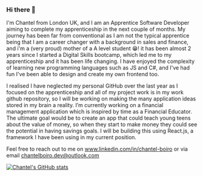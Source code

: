 ### Hi there 👋

I'm Chantel from London UK, and I am an Apprentice Software Developer aiming to complete my apprenticeship in the next couple of months. My journey has been far from conventional as I am not the typical apprentice being that I am a career changer with a background in sales and finance, and i'm a (very proud) mother of a A level student 😁! it has been almost 2 years since I started a Digital Skills bootcamp, which led me to my apprenticeship and it has been life changing. I have enjoyed the complexity of learning new programming languages such as JS and C#, and I've had fun I've been able to design and create my own frontend too. 

I realised I have neglected my personal GitHub over the last year as I focused on the apprenticeship and all of my project work is in my work github repository, so I will be working on making the many application ideas stored in my brain a reality. I’m currently working on a financial management application which is inspired by time as a Financial Educator. The ultimate goal would be to create an app that could teach young teens about the value of money, so when they start to make money they could see the potential in having savings goals. I will be building this using React.js, a framework I have been using in my current position. 

Feel free to reach out to me on www.linkedin.com/in/chantel-boiro or via email chantelboiro.dev@outlook.com

[![Chantel's GitHub stats](https://github-readme-stats.vercel.app/api?username=chantelVb)](https://github.com/anuraghazra/github-readme-stats)
